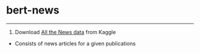 # bert-news

---

1. Download [All the News data](https://www.kaggle.com/snapcrack/all-the-news) from Kaggle
  - Consists of news articles for a given publications
